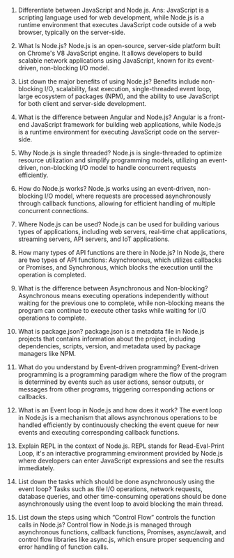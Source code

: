 
1. Differentiate between JavaScript and Node.js.
Ans: JavaScript is a scripting language used for web development, while Node.js is a runtime environment that executes JavaScript code outside of a web browser, typically on the server-side.

2. What Is Node.js?
Node.js is an open-source, server-side platform built on Chrome's V8 JavaScript engine. It allows developers to build scalable network applications using JavaScript, known for its event-driven, non-blocking I/O model.

3. List down the major benefits of using Node.js?
Benefits include non-blocking I/O, scalability, fast execution, single-threaded event loop, large ecosystem of packages (NPM), and the ability to use JavaScript for both client and server-side development.

4. What is the difference between Angular and Node.js?
Angular is a front-end JavaScript framework for building web applications, while Node.js is a runtime environment for executing JavaScript code on the server-side.

5. Why Node.js is single threaded?
Node.js is single-threaded to optimize resource utilization and simplify programming models, utilizing an event-driven, non-blocking I/O model to handle concurrent requests efficiently.

6. How do Node.js works?
Node.js works using an event-driven, non-blocking I/O model, where requests are processed asynchronously through callback functions, allowing for efficient handling of multiple concurrent connections.

7. Where Node.js can be used?
Node.js can be used for building various types of applications, including web servers, real-time chat applications, streaming servers, API servers, and IoT applications.

8. How many types of API functions are there in Node.js?
In Node.js, there are two types of API functions: Asynchronous, which utilizes callbacks or Promises, and Synchronous, which blocks the execution until the operation is completed.

9. What is the difference between Asynchronous and Non-blocking?
Asynchronous means executing operations independently without waiting for the previous one to complete, while non-blocking means the program can continue to execute other tasks while waiting for I/O operations to complete.
10. What is package.json?
package.json is a metadata file in Node.js projects that contains information about the project, including dependencies, scripts, version, and metadata used by package managers like NPM.

11. What do you understand by Event-driven programming?
Event-driven programming is a programming paradigm where the flow of the program is determined by events such as user actions, sensor outputs, or messages from other programs, triggering corresponding actions or callbacks.

12. What is an Event loop in Node.js and how does it work?
The event loop in Node.js is a mechanism that allows asynchronous operations to be handled efficiently by continuously checking the event queue for new events and executing corresponding callback functions.

13. Explain REPL in the context of Node.js.
REPL stands for Read-Eval-Print Loop, it's an interactive programming environment provided by Node.js where developers can enter JavaScript expressions and see the results immediately.

14. List down the tasks which should be done asynchronously using the event loop?
Tasks such as file I/O operations, network requests, database queries, and other time-consuming operations should be done asynchronously using the event loop to avoid blocking the main thread.

15. List down the steps using which “Control Flow” controls the function calls in Node.js?
Control flow in Node.js is managed through asynchronous functions, callback functions, Promises, async/await, and control flow libraries like async.js, which ensure proper sequencing and error handling of function calls.
